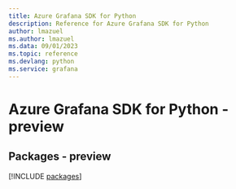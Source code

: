 ```yaml
---
title: Azure Grafana SDK for Python
description: Reference for Azure Grafana SDK for Python
author: lmazuel
ms.author: lmazuel
ms.data: 09/01/2023
ms.topic: reference
ms.devlang: python
ms.service: grafana
---
```

# Azure Grafana SDK for Python - preview
## Packages - preview
[!INCLUDE [packages](grafana-index.md)]